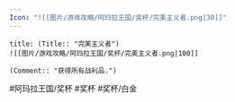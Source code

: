 ```yaml
---
Icon: "![[图片/游戏攻略/阿玛拉王国/奖杯/完美主义者.png|30]]"
---
```

```ad-common-platinum-trophy
title: (Title:: "完美主义者")
![[图片/游戏攻略/阿玛拉王国/奖杯/完美主义者.png|100]]

(Comment:: "获得所有战利品.")
```

#阿玛拉王国/奖杯 #奖杯 #奖杯/白金
